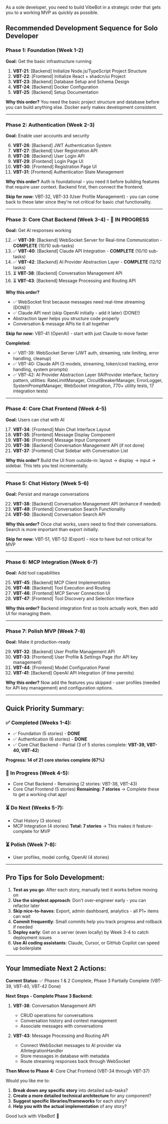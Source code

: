 As a sole developer, you need to build VibeBot in a strategic order that gets you to a working MVP as quickly as possible. 

## **Recommended Development Sequence for Solo Developer**

### **Phase 1: Foundation (Week 1-2)**
**Goal:** Get the basic infrastructure running

1. **VBT-21**: [Backend] Initialize Node.js/TypeScript Project Structure
2. **VBT-22**: [Frontend] Initialize React + shadcn/ui Project
3. **VBT-23**: [Backend] Database Setup and Schema Design
4. **VBT-24**: [Backend] Docker Configuration
5. **VBT-25**: [Backend] Setup Documentation

**Why this order?** You need the basic project structure and database before you can build anything else. Docker early makes development consistent.

---

### **Phase 2: Authentication (Week 2-3)**
**Goal:** Enable user accounts and security

6. **VBT-26**: [Backend] JWT Authentication System
7. **VBT-27**: [Backend] User Registration API
8. **VBT-28**: [Backend] User Login API
9. **VBT-29**: [Frontend] Login Page UI
10. **VBT-30**: [Frontend] Registration Page UI
11. **VBT-31**: [Frontend] Authentication State Management

**Why this order?** Auth is foundational - you need it before building features that require user context. Backend first, then connect the frontend.

**Skip for now:** VBT-32, VBT-33 (User Profile Management) - you can come back to these later since they're not critical for basic chat functionality.

---

### **Phase 3: Core Chat Backend (Week 3-4)** - 🚧 IN PROGRESS
**Goal:** Get AI responses working

12. ✅ **VBT-39**: [Backend] WebSocket Server for Real-time Communication - **COMPLETE** (10/10 sub-tasks)
13. ✅ **VBT-40**: [Backend] Claude API Integration - **COMPLETE** (10/10 sub-tasks)
14. ✅ **VBT-42**: [Backend] AI Provider Abstraction Layer - **COMPLETE** (12/12 tasks)
15. ⏳ **VBT-38**: [Backend] Conversation Management API
16. ⏳ **VBT-43**: [Backend] Message Processing and Routing API

**Why this order?**
- ✅ WebSocket first because messages need real-time streaming (DONE!)
- ✅ Claude API next (skip OpenAI initially - add it later) (DONE!)
- Abstraction layer helps you structure code properly
- Conversation & message APIs tie it all together

**Skip for now:** VBT-41 (OpenAI) - start with just Claude to move faster

**Completed:**
- ✅ VBT-39: WebSocket Server (JWT auth, streaming, rate limiting, error handling, cleanup)
- ✅ VBT-40: Claude API (3 models, streaming, token/cost tracking, error handling, system prompts)
- ✅ VBT-42: AI Provider Abstraction Layer (IAIProvider interface, factory pattern, utilities: RateLimitManager, CircuitBreakerManager, ErrorLogger, SystemPromptManager, WebSocket integration, 770+ utility tests, 17 integration tests)

---

### **Phase 4: Core Chat Frontend (Week 4-5)**
**Goal:** Users can chat with AI

17. **VBT-34**: [Frontend] Main Chat Interface Layout
18. **VBT-35**: [Frontend] Message Display Component
19. **VBT-36**: [Frontend] Message Input Component
20. **VBT-38**: [Backend] Conversation Management API (if not done)
21. **VBT-37**: [Frontend] Chat Sidebar with Conversation List

**Why this order?** Build the UI from outside-in: layout → display → input → sidebar. This lets you test incrementally.

---

### **Phase 5: Chat History (Week 5-6)**
**Goal:** Persist and manage conversations

22. **VBT-38**: [Backend] Conversation Management API (enhance if needed)
23. **VBT-49**: [Frontend] Conversation Search Functionality
24. **VBT-50**: [Backend] Conversation Search API

**Why this order?** Once chat works, users need to find their conversations. Search is more important than export initially.

**Skip for now:** VBT-51, VBT-52 (Export) - nice to have but not critical for MVP

---

### **Phase 6: MCP Integration (Week 6-7)**
**Goal:** Add tool capabilities

25. **VBT-45**: [Backend] MCP Client Implementation
26. **VBT-48**: [Backend] Tool Execution and Routing
27. **VBT-46**: [Frontend] MCP Server Connection UI
28. **VBT-47**: [Frontend] Tool Discovery and Selection Interface

**Why this order?** Backend integration first so tools actually work, then add UI for managing them.

---

### **Phase 7: Polish MVP (Week 7-8)**
**Goal:** Make it production-ready

29. **VBT-32**: [Backend] User Profile Management API
30. **VBT-33**: [Frontend] User Profile & Settings Page (for API key management)
31. **VBT-44**: [Frontend] Model Configuration Panel
32. **VBT-41**: [Backend] OpenAI API Integration (if time permits)

**Why this order?** Now add the features you skipped - user profiles (needed for API key management) and configuration options.

---

## **Quick Priority Summary:**

### **✅ Completed (Weeks 1-4):**
- ✅ Foundation (5 stories) - **DONE**
- ✅ Authentication (6 stories) - **DONE**
- ✅ Core Chat Backend - Partial (3 of 5 stories complete: **VBT-39, VBT-40, VBT-42**)

**Progress: 14 of 21 core stories complete (67%)**

### **🚧 In Progress (Week 4-5):**
- Core Chat Backend - Remaining (2 stories: VBT-38, VBT-43)
- Core Chat Frontend (5 stories)
**Remaining: 7 stories** → Complete these to get a working chat app!

### **⏳ Do Next (Weeks 5-7):**
- Chat History (3 stories)
- MCP Integration (4 stories)
**Total: 7 stories** → This makes it feature-complete for MVP

### **⏳ Polish (Week 7-8):**
- User profiles, model config, OpenAI (4 stories)

---

## **Pro Tips for Solo Development:**

1. **Test as you go**: After each story, manually test it works before moving on
2. **Use the simplest approach**: Don't over-engineer early - you can refactor later
3. **Skip nice-to-haves**: Export, admin dashboard, analytics - all P1+ items can wait
4. **Commit frequently**: Small commits help you track progress and rollback if needed
5. **Deploy early**: Get on a server (even locally) by Week 3-4 to catch deployment issues
6. **Use AI coding assistants**: Claude, Cursor, or GitHub Copilot can speed up boilerplate

---

## **Your Immediate Next 2 Actions:**

**Current Status:** ✅ Phases 1 & 2 Complete, Phase 3 Partially Complete (VBT-39, VBT-40, VBT-42 Done)

**Next Steps - Complete Phase 3 Backend:**

1. **VBT-38**: Conversation Management API
   - CRUD operations for conversations
   - Conversation history and context management
   - Associate messages with conversations

2. **VBT-43**: Message Processing and Routing API
   - Connect WebSocket messages to AI provider via AIIntegrationHandler
   - Store messages in database with metadata
   - Route streaming responses back through WebSocket

**Then Move to Phase 4:** Core Chat Frontend (VBT-34 through VBT-37)

Would you like me to:
1. **Break down any specific story** into detailed sub-tasks?
2. **Create a more detailed technical architecture** for any component?
3. **Suggest specific libraries/frameworks** for each story?
4. **Help you with the actual implementation** of any story?

Good luck with VibeBot! 🚀